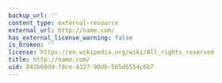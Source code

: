 ```yaml
---
backup_url: ''
content_type: external-resource
external_url: http://name.com/
has_external_license_warning: false
is_broken: ''
license: https://en.wikipedia.org/wiki/All_rights_reserved
title: http://name.com/
uid: 842b60dd-f8ce-4327-90db-585d6554c6b7
---
```

